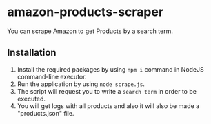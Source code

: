 # amazon-products-scraper
 You can scrape Amazon to get Products by a search term.

## Installation
1. Install the required packages by using ``npm i`` command in NodeJS command-line executor.
2. Run the application by using ``node scrape.js``.
3. The script will request you to write a ``search term`` in order to be executed.
4. You will get logs with all products and also it will also be made a "products.json" file.
